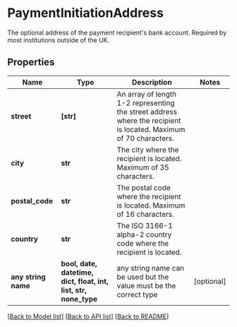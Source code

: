 # PaymentInitiationAddress

The optional address of the payment recipient's bank account. Required by most institutions outside of the UK.

## Properties
Name | Type | Description | Notes
------------ | ------------- | ------------- | -------------
**street** | **[str]** | An array of length 1-2 representing the street address where the recipient is located. Maximum of 70 characters. | 
**city** | **str** | The city where the recipient is located. Maximum of 35 characters. | 
**postal_code** | **str** | The postal code where the recipient is located. Maximum of 16 characters. | 
**country** | **str** | The ISO 3166-1 alpha-2 country code where the recipient is located. | 
**any string name** | **bool, date, datetime, dict, float, int, list, str, none_type** | any string name can be used but the value must be the correct type | [optional]

[[Back to Model list]](../README.md#documentation-for-models) [[Back to API list]](../README.md#documentation-for-api-endpoints) [[Back to README]](../README.md)


